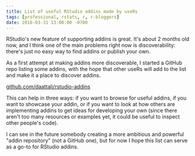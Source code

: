 ```yaml
---
title: List of useful RStudio addins made by useRs
tags: [professional, rstats, r, r-bloggers]
date: 2016-03-31 13:00:00 -0700
---
```


RStudio's new feature of supporting addins is great. It's about 2 months old now, and I think one of the main problems right now is discoverability: there's just no easy way to find addins or publish your own.

As a first attempt at making addins more discoverable, I started a GitHub repo listing some addins, with the hope that other useRs will add to the list and make it a place to discover addins.

[github.com/daattali/rstudio-addins](https://github.com/daattali/rstudio-addins#readme)

This can help in three ways: if you want to browse for useful addins, if you want to showcase your addin, or if you want to look at how others are implementing addins to get ideas for developing your own (since there aren't too many resources or examples yet, it could be useful to inspect other people's code).

I can see in the future somebody creating a more ambitious and powerful "addin repository" (not a GitHub one), but for now I hope this list can serve as a go-to for RStudio addins.
